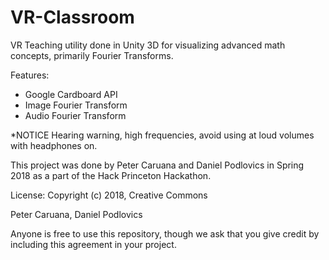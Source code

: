 # VR-Classroom
VR Teaching utility done in Unity 3D for visualizing advanced math concepts, primarily Fourier Transforms. 

Features:
  - Google Cardboard API
  - Image Fourier Transform
  - Audio Fourier Transform
  
*NOTICE
  Hearing warning, high frequencies, avoid using at loud volumes with headphones on.
  
  This project was done by Peter Caruana and Daniel Podlovics in Spring 2018 as a part of the Hack Princeton Hackathon. 
  
  License: 
  Copyright (c) 2018, Creative Commons
  
  Peter Caruana, Daniel Podlovics
  
  Anyone is free to use this repository, though we ask that you give credit by including this agreement in your project.
